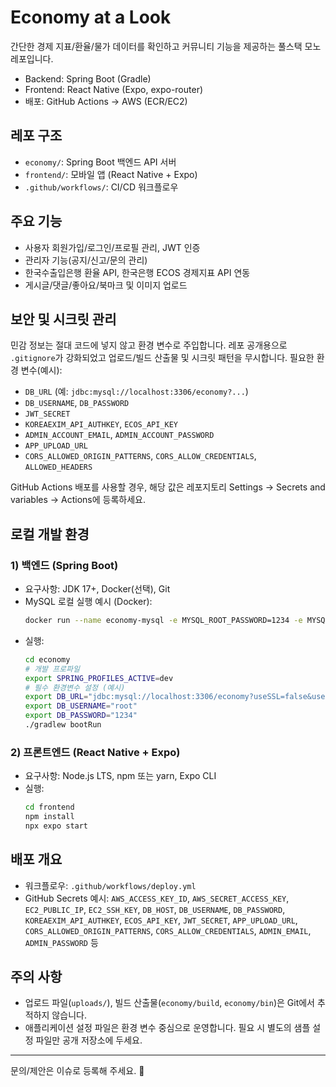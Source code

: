 # Economy at a Look

간단한 경제 지표/환율/물가 데이터를 확인하고 커뮤니티 기능을 제공하는 풀스택 모노레포입니다.
- Backend: Spring Boot (Gradle)
- Frontend: React Native (Expo, expo-router)
- 배포: GitHub Actions → AWS (ECR/EC2)

## 레포 구조
- `economy/`: Spring Boot 백엔드 API 서버
- `frontend/`: 모바일 앱 (React Native + Expo)
- `.github/workflows/`: CI/CD 워크플로우

## 주요 기능
- 사용자 회원가입/로그인/프로필 관리, JWT 인증
- 관리자 기능(공지/신고/문의 관리)
- 한국수출입은행 환율 API, 한국은행 ECOS 경제지표 API 연동
- 게시글/댓글/좋아요/북마크 및 이미지 업로드

## 보안 및 시크릿 관리
민감 정보는 절대 코드에 넣지 않고 환경 변수로 주입합니다. 레포 공개용으로 `.gitignore`가 강화되었고 업로드/빌드 산출물 및 시크릿 패턴을 무시합니다. 필요한 환경 변수(예시):

- `DB_URL` (예: `jdbc:mysql://localhost:3306/economy?...`)
- `DB_USERNAME`, `DB_PASSWORD`
- `JWT_SECRET`
- `KOREAEXIM_API_AUTHKEY`, `ECOS_API_KEY`
- `ADMIN_ACCOUNT_EMAIL`, `ADMIN_ACCOUNT_PASSWORD`
- `APP_UPLOAD_URL`
- `CORS_ALLOWED_ORIGIN_PATTERNS`, `CORS_ALLOW_CREDENTIALS`, `ALLOWED_HEADERS`

GitHub Actions 배포를 사용할 경우, 해당 값은 레포지토리 Settings → Secrets and variables → Actions에 등록하세요.

## 로컬 개발 환경
### 1) 백엔드 (Spring Boot)
- 요구사항: JDK 17+, Docker(선택), Git
- MySQL 로컬 실행 예시 (Docker):
  ```bash
  docker run --name economy-mysql -e MYSQL_ROOT_PASSWORD=1234 -e MYSQL_DATABASE=economy -p 3306:3306 -d mysql:8
  ```
- 실행:
  ```bash
  cd economy
  # 개발 프로파일
  export SPRING_PROFILES_ACTIVE=dev
  # 필수 환경변수 설정 (예시)
  export DB_URL="jdbc:mysql://localhost:3306/economy?useSSL=false&useUnicode=true&serverTimezone=Asia/Seoul&allowPublicKeyRetrieval=true&createDatabaseIfNotExist=true"
  export DB_USERNAME="root"
  export DB_PASSWORD="1234"
  ./gradlew bootRun
  ```

### 2) 프론트엔드 (React Native + Expo)
- 요구사항: Node.js LTS, npm 또는 yarn, Expo CLI
- 실행:
  ```bash
  cd frontend
  npm install
  npx expo start
  ```

## 배포 개요
- 워크플로우: `.github/workflows/deploy.yml`
- GitHub Secrets 예시: `AWS_ACCESS_KEY_ID`, `AWS_SECRET_ACCESS_KEY`, `EC2_PUBLIC_IP`, `EC2_SSH_KEY`, `DB_HOST`, `DB_USERNAME`, `DB_PASSWORD`, `KOREAEXIM_API_AUTHKEY`, `ECOS_API_KEY`, `JWT_SECRET`, `APP_UPLOAD_URL`, `CORS_ALLOWED_ORIGIN_PATTERNS`, `CORS_ALLOW_CREDENTIALS`, `ADMIN_EMAIL`, `ADMIN_PASSWORD` 등

## 주의 사항
- 업로드 파일(`uploads/`), 빌드 산출물(`economy/build`, `economy/bin`)은 Git에서 추적하지 않습니다.
- 애플리케이션 설정 파일은 환경 변수 중심으로 운영합니다. 필요 시 별도의 샘플 설정 파일만 공개 저장소에 두세요.

---
문의/제안은 이슈로 등록해 주세요. 🙌
